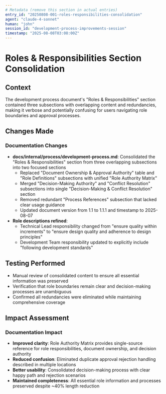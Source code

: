 ```yaml
---
# Metadata (remove this section in actual entries)
entry_id: "20250808-001-roles-responsibilities-consolidation"
agent: "claude-4-sonnet"
human: "john"
session_id: "development-process-improvements-session"
timestamp: "2025-08-08T03:08:00Z"
---
```


# Roles & Responsibilities Section Consolidation

## Context
The development process document's "Roles & Responsibilities" section contained three subsections with overlapping content and redundancies, making it verbose and potentially confusing for users navigating role boundaries and approval processes.

## Changes Made

### Documentation Changes
- **docs/internal/process/development-process.md**: Consolidated the "Roles & Responsibilities" section from three overlapping subsections into two focused sections
  - Replaced "Document Ownership & Approval Authority" table and "Role Definitions" subsections with unified "Role Authority Matrix"
  - Merged "Decision-Making Authority" and "Conflict Resolution" subsections into single "Decision-Making & Conflict Resolution" section
  - Removed redundant "Process References" subsection that lacked clear usage guidance
  - Updated document version from 1.1 to 1.1.1 and timestamp to 2025-08-07
- **Role descriptions refined**: 
  - Technical Lead responsibility changed from "ensure quality within increments" to "ensure design quality and adherence to design principles"
  - Development Team responsibility updated to explicitly include "following development standards"

## Testing Performed
- Manual review of consolidated content to ensure all essential information was preserved
- Verification that role boundaries remain clear and decision-making processes are unambiguous
- Confirmed all redundancies were eliminated while maintaining comprehensive coverage

## Impact Assessment

### Documentation Impact
- **Improved clarity**: Role Authority Matrix provides single-source reference for role responsibilities, document ownership, and decision authority
- **Reduced confusion**: Eliminated duplicate approval rejection handling described in multiple locations
- **Better usability**: Consolidated decision-making process with clear happy path and rejection scenarios
- **Maintained completeness**: All essential role information and processes preserved despite ~40% length reduction 